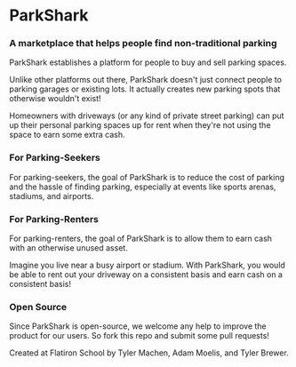 # ParkShark

### A marketplace that helps people find non-traditional parking

ParkShark establishes a platform for people to buy and sell parking spaces.

Unlike other platforms out there, ParkShark doesn't just connect people to parking garages or existing lots. It actually creates new parking spots that otherwise wouldn't exist!

Homeowners with driveways (or any kind of private street parking) can put up their personal parking spaces up for rent when they're not using the space to earn some extra cash.

### For Parking-Seekers

For parking-seekers, the goal of ParkShark is to reduce the cost of parking and the hassle of finding parking, especially at events like sports arenas, stadiums, and airports.

### For Parking-Renters

For parking-renters, the goal of ParkShark is to allow them to earn cash with an otherwise unused asset.

Imagine you live near a busy airport or stadium. With ParkShark, you would be able to rent out your driveway on a consistent basis and earn cash on a consistent basis!

### Open Source

Since ParkShark is open-source, we welcome any help to improve the product for our users. So fork this repo and submit some pull requests!

Created at Flatiron School by Tyler Machen, Adam Moelis, and Tyler Brewer.
